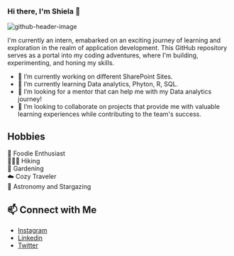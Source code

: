 ### Hi there, I'm Shiela 👋

![github-header-image](https://github.com/shielajchan/shielajchan/assets/72311300/bdadc31f-57ef-40d4-bfe0-05888d4d57d8)

I'm currently an intern, emabarked on an exciting journey of learning and exploration in the realm of application development. This GitHub repository serves as a portal into my coding adventures, where I'm building, experimenting, and honing my skills.

- 🔭 I’m currently working on different SharePoint Sites.
- 🌱 I’m currently learning Data analytics, Phyton, R, SQL.
- 🤔 I’m looking for a mentor that can help me with my Data analytics journey! 
- 👯 I’m looking to collaborate on projects that provide me with valuable learning experiences while contributing to the team's success. 

## Hobbies
🍜 Foodie Enthusiast <br/>
🚶🏼‍♀️  Hiking </br>
🌼 Gardening  </br>
☁️ Cozy Traveler </br>
🌠 Astronomy and Stargazing </br>

## 📫 Connect with Me

- [Instagram](https://www.instagram.com/nahcaleihs) <br/>
- [Linkedin](https://www.linkedin.com/in/shielajchan/) <br/>
- [Twitter](https://twitter.com/shielajchan) <br/>
